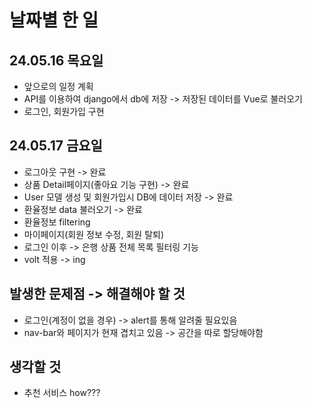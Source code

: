 # 날짜별 한 일

## 24.05.16 목요일
* 앞으로의 일정 계획
* API를 이용하여 django에서 db에 저장 -> 저장된 데이터를 Vue로 불러오기
* 로그인, 회원가입 구현


## 24.05.17 금요일
* 로그아웃 구현 -> 완료
* 상품 Detail페이지(좋아요 기능 구현) -> 완료
* User 모델 생성 및 회원가입시 DB에 데이터 저장 -> 완료
* 환율정보 data 불러오기 -> 완료
* 환율정보 filtering
* 마이페이지(회원 정보 수정, 회원 탈퇴)
* 로그인 이후 -> 은행 상품 전체 목록 필터링 기능
* volt 적용 -> ing

## 발생한 문제점 -> 해결해야 할 것
* 로그인(계정이 없을 경우) -> alert를 통해 알려줄 필요있음
* nav-bar와 페이지가 현재 겹치고 있음 -> 공간을 따로 할당해야함

## 생각할 것
* 추천 서비스 how???
